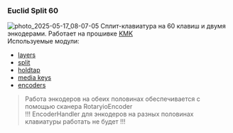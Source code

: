 ### Euclid Split 60
![photo_2025-05-17_08-07-05](https://github.com/user-attachments/assets/a62e6ddb-ee9d-414b-9c1f-e40ba418747d)
Сплит-клавиатура на 60 клавиш и двумя энкодерами.
Работает на прошивке [KMK](https://github.com/KMKfw/kmk_firmware/tree/main)  
Используемые модули:
* [layers](https://github.com/KMKfw/kmk_firmware/blob/main/docs/en/layers.md)
* [split](https://github.com/KMKfw/kmk_firmware/blob/main/docs/en/split_keyboards.md)
* [holdtap](https://github.com/KMKfw/kmk_firmware/blob/main/docs/en/holdtap.md)
* [media keys](https://github.com/KMKfw/kmk_firmware/blob/main/docs/en/media_keys.md#media-keys)
* [encoders](https://github.com/KMKfw/kmk_firmware/blob/main/docs/en/encoder.md)
> Работа энкодеров на обеих половинах обеспечивается с помощью сканера RotaryioEncoder  
> !!! EncoderHandler для энкодеров на разных половинах клавиатуры работать не будет !!!
